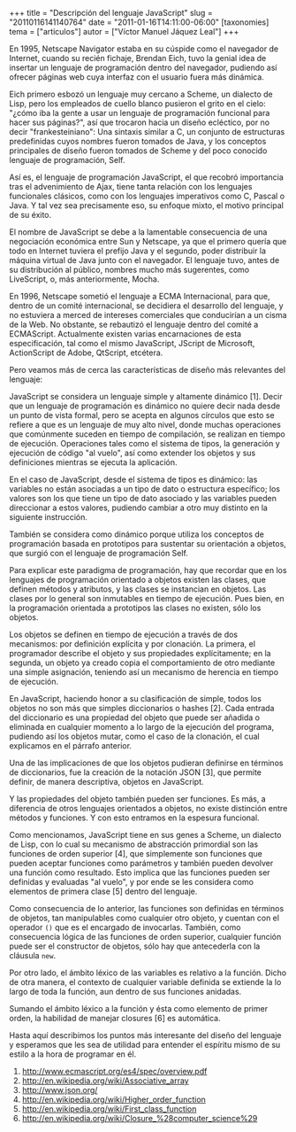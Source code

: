 +++
title = "Descripción del lenguaje JavaScript"
slug = "20110116141140764"
date = "2011-01-16T14:11:00-06:00"
[taxonomies]
tema = ["articulos"]
autor = ["Víctor Manuel Jáquez Leal"]
+++

En 1995, Netscape Navigator estaba en su cúspide como el navegador de Internet,
cuando su recién fichaje, Brendan Eich, tuvo la genial idea de insertar un
lenguaje de programación dentro del navegador, pudiendo así ofrecer páginas web
cuya interfaz con el usuario fuera más dinámica.

Eich primero esbozó un lenguaje muy cercano a Scheme, un dialecto de Lisp, pero
los empleados de cuello blanco pusieron el grito en el cielo: "¿cómo iba la
gente a usar un lenguaje de programación funcional para hacer sus páginas?", así
que trocaron hacia un diseño ecléctico, por no decir "frankesteiniano": Una
sintaxis similar a C, un conjunto de estructuras predefinidas cuyos nombres
fueron tomados de Java, y los conceptos principales de diseño fueron tomados de
Scheme y del poco conocido lenguaje de programación, Self.

Así es, el lenguaje de programación JavaScript, el que recobró importancia tras
el advenimiento de Ajax, tiene tanta relación con los lenguajes funcionales
clásicos, como con los lenguajes imperativos como C, Pascal o Java. Y tal vez
sea precisamente eso, su enfoque mixto, el motivo principal de su éxito.

El nombre de JavaScript se debe a la lamentable consecuencia de una negociación
económica entre Sun y Netscape, ya que el primero quería que todo en Internet
tuviera el prefijo Java y el segundo, poder distribuir la máquina virtual de
Java junto con el navegador. El lenguaje tuvo, antes de su distribución al
público, nombres mucho más sugerentes, como LiveScript, o, más anteriormente,
Mocha.

En 1996, Netscape sometió el lenguaje a ECMA Internacional, para que, dentro de
un comité internacional, se decidiera el desarrollo del lenguaje, y no estuviera
a merced de intereses comerciales que conducirían a un cisma de la Web. No
obstante, se rebautizó el lenguaje dentro del comité a ECMAScript. Actualmente
existen varias encarnaciones de esta especificación, tal como el mismo
JavaScript, JScript de Microsoft, ActionScript de Adobe, QtScript, etcétera.

Pero veamos más de cerca las características de diseño más relevantes del
lenguaje:

<!-- more -->

JavaScript se considera un lenguaje simple y altamente dinámico \[1\]. Decir que
un lenguaje de programación es dinámico no quiere decir nada desde un punto de
vista formal, pero se acepta en algunos círculos que esto se refiere a que es un
lenguaje de muy alto nivel, donde muchas operaciones que comúnmente suceden en
tiempo de compilación, se realizan en tiempo de ejecución. Operaciones tales
como el sistema de tipos, la generación y ejecución de código "al vuelo", así
como extender los objetos y sus definiciones mientras se ejecuta la aplicación.

En el caso de JavaScript, desde el sistema de tipos es dinámico: las variables
no están asociadas a un tipo de dato o estructura específico; los valores son
los que tiene un tipo de dato asociado y las variables pueden direccionar a
estos valores, pudiendo cambiar a otro muy distinto en la siguiente instrucción.

También se considera como dinámico porque utiliza los conceptos de programación
basada en prototipos para sustentar su orientación a objetos, que surgió con el
lenguaje de programación Self.

Para explicar este paradigma de programación, hay que recordar que en los
lenguajes de programación orientado a objetos existen las clases, que definen
métodos y atributos, y las clases se instancian en objetos. Las clases por lo
general son inmutables en tiempo de ejecución. Pues bien, en la programación
orientada a prototipos las clases no existen, sólo los objetos.

Los objetos se definen en tiempo de ejecución a través de dos mecanismos: por
definición explícita y por clonación. La primera, el programador describe el
objeto y sus propiedades explícitamente; en la segunda, un objeto ya creado
copia el comportamiento de otro mediante una simple asignación, teniendo así un
mecanismo de herencia en tiempo de ejecución.

En JavaScript, haciendo honor a su clasificación de simple, todos los objetos no
son más que simples diccionarios o hashes \[2\]. Cada entrada del diccionario es
una propiedad del objeto que puede ser añadida o eliminada en cualquier momento
a lo largo de la ejecución del programa, pudiendo así los objetos mutar, como el
caso de la clonación, el cual explicamos en el párrafo anterior.

Una de las implicaciones de que los objetos pudieran definirse en términos de
diccionarios, fue la creación de la notación JSON \[3\], que permite definir, de
manera descriptiva, objetos en JavaScript.

Y las propiedades del objeto también pueden ser funciones. Es más, a diferencia
de otros lenguajes orientados a objetos, no existe distinción entre métodos y
funciones. Y con esto entramos en la espesura funcional.

Como mencionamos, JavaScript tiene en sus genes a Scheme, un dialecto de Lisp,
con lo cual su mecanismo de abstracción primordial son las funciones de orden
superior \[4\], que simplemente son funciones que pueden aceptar funciones como
parámetros y también pueden devolver una función como resultado. Esto implica
que las funciones pueden ser definidas y evaluadas "al vuelo", y por ende se les
considera como elementos de primera clase \[5\] dentro del lenguaje.

Como consecuencia de lo anterior, las funciones son definidas en términos de
objetos, tan manipulables como cualquier otro objeto, y cuentan con el operador
`()` que es el encargado de invocarlas. También, como consecuencia lógica de las
funciones de orden superior, cualquier función puede ser el constructor de
objetos, sólo hay que antecederla con la cláusula `new`.

Por otro lado, el ámbito léxico de las variables es relativo a la función. Dicho
de otra manera, el contexto de cualquier variable definida se extiende la lo
largo de toda la función, aun dentro de sus funciones anidadas.

Sumando el ámbito léxico a la función y ésta como elemento de primer orden, la
habilidad de manejar closures \[6\] es automática.

Hasta aquí describimos los puntos más interesante del diseño del lenguaje y
esperamos que les sea de utilidad para entender el espíritu mismo de su estilo a
la hora de programar en él.

1. <http://www.ecmascript.org/es4/spec/overview.pdf>
2. <http://en.wikipedia.org/wiki/Associative_array>
3. <http://www.json.org/>
4. <http://en.wikipedia.org/wiki/Higher_order_function>
5. <http://en.wikipedia.org/wiki/First_class_function>
6. <http://en.wikipedia.org/wiki/Closure_%28computer_science%29>
